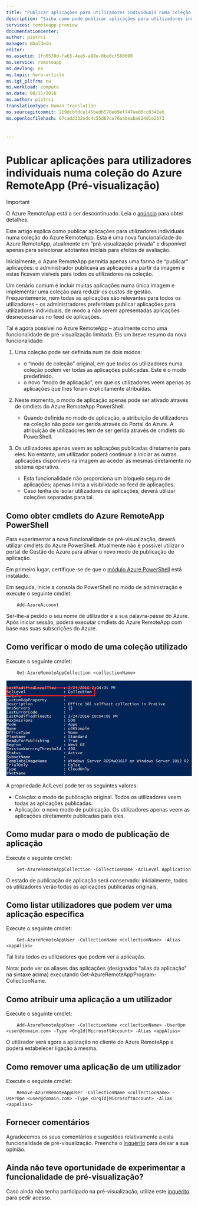 ```yaml
---
title: "Publicar aplicações para utilizadores individuais numa coleção do Azure RemoteApp (Pré-visualização) | Microsoft Docs"
description: "Saiba como pode publicar aplicações para utilizadores individuais, em vez de depender de grupos, no Azure RemoteApp."
services: remoteapp-preview
documentationcenter: 
author: piotrci
manager: mbaldwin
editor: 
ms.assetid: 1fd0539d-fa65-4ea5-a98e-0be0cf580690
ms.service: remoteapp
ms.devlang: na
ms.topic: hero-article
ms.tgt_pltfrm: na
ms.workload: compute
ms.date: 08/15/2016
ms.author: piotrci
translationtype: Human Translation
ms.sourcegitcommit: 219dcbfdca145bedb570eb9ef747ee00cc0342eb
ms.openlocfilehash: 07cadd332edc4c55d87ca76aabeaba824d1e2673


---
```

# <a name="publish-applications-to-individual-users-in-an-azure-remoteapp-collection-preview"></a>Publicar aplicações para utilizadores individuais numa coleção do Azure RemoteApp (Pré-visualização)
> [!IMPORTANT]
> O Azure RemoteApp está a ser descontinuado. Leia o [anúncio](https://go.microsoft.com/fwlink/?linkid=821148) para obter detalhes.
> 
> 

Este artigo explica como publicar aplicações para utilizadores individuais numa coleção do Azure RemoteApp. Esta é uma nova funcionalidade do Azure RemoteApp, atualmente em “pré-visualização privada” e disponível apenas para selecionar adotantes iniciais para efeitos de avaliação.

Inicialmente, o Azure RemoteApp permitia apenas uma forma de “publicar” aplicações: o administrador publicava as aplicações a partir da imagem e estas ficavam visíveis para todos os utilizadores na coleção.

Um cenário comum é incluir muitas aplicações numa única imagem e implementar uma coleção para reduzir os custos de gestão. Frequentemente, nem todas as aplicações são relevantes para todos os utilizadores – os administradores prefeririam publicar aplicações para utilizadores individuais, de modo a não serem apresentadas aplicações desnecessárias no feed de aplicações.

Tal é agora possível no Azure RemoteApp – atualmente como uma funcionalidade de pré-visualização limitada. Eis um breve resumo da nova funcionalidade:

1. Uma coleção pode ser definida num de dois modos:
   
   * o “modo de coleção” original, em que todos os utilizadores numa coleção podem ver todas as aplicações publicadas. Este é o modo predefinido.
   * o novo “modo de aplicação”, em que os utilizadores veem apenas as aplicações que lhes foram explicitamente atribuídas.
2. Neste momento, o modo de aplicação apenas pode ser ativado através de cmdlets do Azure RemoteApp PowerShell.
   
   * Quando definida no modo de aplicação, a atribuição de utilizadores na coleção não pode ser gerida através do Portal do Azure. A atribuição de utilizadores tem de ser gerida através de cmdlets do PowerShell.
3. Os utilizadores apenas veem as aplicações publicadas diretamente para eles. No entanto, um utilizador poderá continuar a iniciar as outras aplicações disponíveis na imagem ao aceder às mesmas diretamente no sistema operativo.
   
   * Esta funcionalidade não proporciona um bloqueio seguro de aplicações; apenas limita a visibilidade no feed de aplicações.
   * Caso tenha de isolar utilizadores de aplicações, deverá utilizar coleções separadas para tal.

## <a name="how-to-get-azure-remoteapp-powershell-cmdlets"></a>Como obter cmdlets do Azure RemoteApp PowerShell
Para experimentar a nova funcionalidade de pré-visualização, deverá utilizar cmdlets do Azure PowerShell. Atualmente não é possível utilizar o portal de Gestão do Azure para ativar o novo modo de publicação de aplicação.

Em primeiro lugar, certifique-se de que o [módulo Azure PowerShell](../powershell-install-configure.md) está instalado.

Em seguida, inicie a consola do PowerShell no modo de administração e execute o seguinte cmdlet:

        Add-AzureAccount

Ser-lhe-á pedido o seu nome de utilizador e a sua palavra-passe do Azure. Após iniciar sessão, poderá executar cmdlets do Azure RemoteApp com base nas suas subscrições do Azure.

## <a name="how-to-check-which-mode-a-collection-is-in"></a>Como verificar o modo de uma coleção utilizado
Execute o seguinte cmdlet:

        Get-AzureRemoteAppCollection <collectionName>

![Verifique o modo da coleção](./media/remoteapp-perapp/araacllelvel.png)

A propriedade AclLevel pode ter os seguintes valores:

* Coleção: o modo de publicação original. Todos os utilizadores veem todas as aplicações publicadas.
* Aplicação: o novo modo de publicação. Os utilizadores apenas veem as aplicações diretamente publicadas para eles.

## <a name="how-to-switch-to-application-publishing-mode"></a>Como mudar para o modo de publicação de aplicação
Execute o seguinte cmdlet:

        Set-AzureRemoteAppCollection -CollectionName -AclLevel Application

O estado de publicação de aplicação será conservado: inicialmente, todos os utilizadores verão todas as aplicações publicadas originais.

## <a name="how-to-list-users-who-can-see-a-specific-application"></a>Como listar utilizadores que podem ver uma aplicação específica
Execute o seguinte cmdlet:

        Get-AzureRemoteAppUser -CollectionName <collectionName> -Alias <appAlias>

Tal lista todos os utilizadores que podem ver a aplicação.

Nota: pode ver os aliases das aplicações (designados "alias da aplicação" na sintaxe acima) executando Get-AzureRemoteAppProgram-CollectionName<collectionName>.

## <a name="how-to-assign-an-application-to-a-user"></a>Como atribuir uma aplicação a um utilizador
Execute o seguinte cmdlet:

        Add-AzureRemoteAppUser -CollectionName <collectionName> -UserUpn <user@domain.com> -Type <OrgId|MicrosoftAccount> -Alias <appAlias>

O utilizador verá agora a aplicação no cliente do Azure RemoteApp e poderá estabelecer ligação à mesma.

## <a name="how-to-remove-an-application-from-a-user"></a>Como remover uma aplicação de um utilizador
Execute o seguinte cmdlet:

        Remove-AzureRemoteAppUser -CollectionName <collectionName> -UserUpn <user@domain.com> -Type <OrgId|MicrosoftAccount> -Alias <appAlias>

## <a name="providing-feedback"></a>Fornecer comentários
Agradecemos os seus comentários e sugestões relativamente a esta funcionalidade de pré-visualização. Preencha o [inquérito](http://www.instant.ly/s/FDdrb) para deixar a sua opinião.

## <a name="havent-had-a-chance-to-try-the-preview-feature"></a>Ainda não teve oportunidade de experimentar a funcionalidade de pré-visualização?
Caso ainda não tenha participado na pré-visualização, utilize este [inquérito](http://www.instant.ly/s/AY83p) para pedir acesso.




<!--HONumber=Nov16_HO2-->


